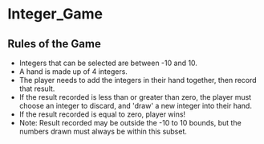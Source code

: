 # Integer_Game
## Rules of the Game
- Integers that can be selected are between -10 and 10.
- A hand is made up of 4 integers.
- The player needs to add the integers in their hand together, then record that result. 
- If the result recorded is less than or greater than zero, the player must choose an integer to discard, and 'draw' a new integer into their hand.
- If the result recorded is equal to zero, player wins!
- Note: Result recorded may be outside the -10 to 10 bounds, but the numbers drawn must always be within this subset.
